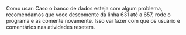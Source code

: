 Como usar:
Caso o banco de dados esteja com algum problema, recomendamos que voce descomente da linha 631 até a 657, rode o programa e as comente novamente. Isso vai fazer com que os usuário e comentários nas atividades resetem.
